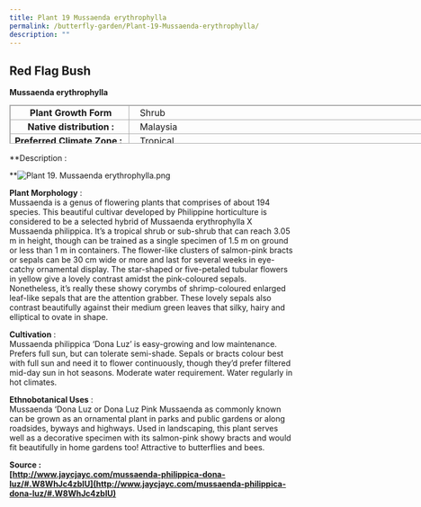 ```yaml
---
title: Plant 19 Mussaenda erythrophylla
permalink: /butterfly-garden/Plant-19-Mussaenda-erythrophylla/
description: ""
---
```

Red Flag Bush
-------------

**Mussaenda erythrophylla**  
  

<table class="iveo_table ives_tab_simple3 ive_eobj_left" style="margin: 0px 10px 0px 0px; outline: 0px; padding: 0px; border-collapse: collapse; float: left; border: 1px solid rgb(170, 170, 170); width: 867.406px; height: 69px;"><tbody style="margin: 0px; outline: 0px; padding: 0px;"><tr style="margin: 0px; outline: 0px; padding: 0px;"><td style="margin: 0px; outline: 0px; padding: 2px; text-align: center; border: 1px solid rgb(170, 170, 170); width: 208px;"><b style="margin: 0px; outline: 0px; padding: 0px;">&nbsp;Plant Growth Form</b></td><td style="margin: 0px; outline: 0px; padding: 2px; text-align: left; border: 1px solid rgb(170, 170, 170); width: 659px;"><span style="margin: 0px; outline: 0px; padding: 0px;">&nbsp; &nbsp; Shrub</span><br style="margin: 0px; outline: 0px; padding: 0px;"></td></tr><tr style="margin: 0px; outline: 0px; padding: 0px;"><td style="margin: 0px; outline: 0px; padding: 2px; text-align: center; border: 1px solid rgb(170, 170, 170);">&nbsp;<b style="margin: 0px; outline: 0px; padding: 0px;">Native distribution :</b></td><td style="margin: 0px; outline: 0px; padding: 2px; text-align: left; border: 1px solid rgb(170, 170, 170);"><span style="margin: 0px; outline: 0px; padding: 0px;">&nbsp; &nbsp; Malaysia</span></td></tr><tr style="margin: 0px; outline: 0px; padding: 0px;"><td style="margin: 0px; outline: 0px; padding: 2px; text-align: center; border: 1px solid rgb(170, 170, 170); width: 60px;"><b style="margin: 0px; outline: 0px; padding: 0px;">Preferred Climate Zone :&nbsp;</b></td><td style="margin: 0px; outline: 0px; padding: 2px; text-align: left; border: 1px solid rgb(170, 170, 170); width: 60px;"><span style="margin: 0px; outline: 0px; padding: 0px;">&nbsp; &nbsp; Tropical</span><br style="margin: 0px; outline: 0px; padding: 0px;"></td></tr></tbody></table>

  
  
   
**Description :  
  
**![Plant 19. Mussaenda erythrophylla.png](https://kranjipri-moe-edu-sg-admin.cwp.sg/qql/slot/u536/Departments/Instructional%20Programme/Science/Butterfly%20Garden/Plant%2019.%20Mussaenda%20erythrophylla.png)

**Plant Morphology** :  
Mussaenda is a genus of flowering plants that comprises of about 194 species. This beautiful cultivar developed by Philippine horticulture is considered to be a selected hybrid of Mussaenda erythrophylla X Mussaenda philippica. It’s a tropical shrub or sub-shrub that can reach 3.05 m in height, though can be trained as a single specimen of 1.5 m on ground or less than 1 m in containers. The flower-like clusters of salmon-pink bracts or sepals can be 30 cm wide or more and last for several weeks in eye-catchy ornamental display. The star-shaped or five-petaled tubular flowers in yellow give a lovely contrast amidst the pink-coloured sepals. Nonetheless, it’s really these showy corymbs of shrimp-coloured enlarged leaf-like sepals that are the attention grabber. These lovely sepals also contrast beautifully against their medium green leaves that silky, hairy and elliptical to ovate in shape.

  

**Cultivation** :  
Mussaenda philippica ‘Dona Luz’ is easy-growing and low maintenance. Prefers full sun, but can tolerate semi-shade. Sepals or bracts colour best with full sun and need it to flower continuously, though they’d prefer filtered mid-day sun in hot seasons. Moderate water requirement. Water regularly in hot climates.

**Ethnobotanical Uses** :  
Mussaenda ‘Dona Luz or Dona Luz Pink Mussaenda as commonly known can be grown as an ornamental plant in parks and public gardens or along roadsides, byways and highways. Used in landscaping, this plant serves well as a decorative specimen with its salmon-pink showy bracts and would fit beautifully in home gardens too! Attractive to butterflies and bees.

  

**Source :  
[http://www.jaycjayc.com/mussaenda-philippica-dona-luz/#.W8WhJc4zbIU](http://www.jaycjayc.com/mussaenda-philippica-dona-luz/#.W8WhJc4zbIU)**